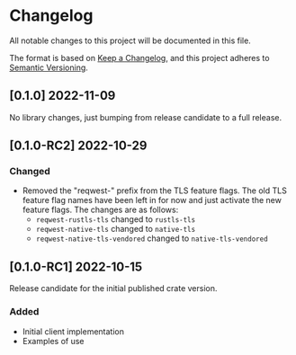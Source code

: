 # Changelog
All notable changes to this project will be documented in this file.

The format is based on [Keep a Changelog](https://keepachangelog.com/en/1.0.0/),
and this project adheres to [Semantic Versioning](https://semver.org/spec/v2.0.0.html).

## [0.1.0] 2022-11-09
No library changes, just bumping from release candidate to a full release.

## [0.1.0-RC2] 2022-10-29
### Changed
- Removed the "reqwest-" prefix from the TLS feature flags. The old TLS
feature flag names have been left in for now and just activate the new feature flags.
The changes are as follows:
    - `reqwest-rustls-tls` changed to `rustls-tls`
    - `reqwest-native-tls` changed to `native-tls`
    - `reqwest-native-tls-vendored` changed to `native-tls-vendored`

## [0.1.0-RC1] 2022-10-15
Release candidate for the initial published crate version.

### Added
- Initial client implementation
- Examples of use
